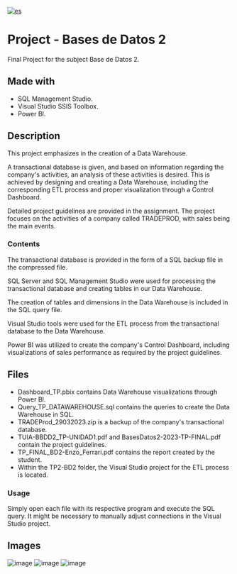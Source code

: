 [![es](https://img.shields.io/badge/lang-es-aquamarine.svg)](https://github.com/enzoferrari1/TP2-BD2/blob/master/README.md)


# Project - Bases de Datos 2
Final Project for the subject Base de Datos 2.

## Made with
- SQL Management Studio.
- Visual Studio SSIS Toolbox.
- Power BI.
## Description
This project emphasizes in the creation of a Data Warehouse.

A transactional database is given, and based on information regarding the company's activities, an analysis of these activities is desired. This is achieved by designing and creating a Data Warehouse, including the corresponding ETL process and proper visualization through a Control Dashboard.

Detailed project guidelines are provided in the assignment. The project focuses on the activities of a company called TRADEPROD, with sales being the main events.

### Contents
The transactional database is provided in the form of a SQL backup file in the compressed file.

SQL Server and SQL Management Studio were used for processing the transactional database and creating tables in our Data Warehouse.

The creation of tables and dimensions in the Data Warehouse is included in the SQL query file.

Visual Studio tools were used for the ETL process from the transactional database to the Data Warehouse.

Power BI was utilized to create the company's Control Dashboard, including visualizations of sales performance as required by the project guidelines.

## Files
- Dashboard_TP.pbix contains Data Warehouse visualizations through Power BI.
- Query_TP_DATAWAREHOUSE.sql contains the queries to create the Data Warehouse in SQL.
- TRADEProd_29032023.zip is a backup of the company's transactional database.
- TUIA-BBDD2_TP-UNIDAD1.pdf and BasesDatos2-2023-TP-FINAL.pdf contain the project guidelines.
- TP_FINAL_BD2-Enzo_Ferrari.pdf contains the report created by the student.
- Within the TP2-BD2 folder, the Visual Studio project for the ETL process is located.
### Usage
Simply open each file with its respective program and execute the SQL query. It might be necessary to manually adjust connections in the Visual Studio project.

## Images
![image](https://github.com/enzoferrari1/TP2-BD2/assets/109885056/a99cad56-1b32-4df4-9658-e5ee0dd8097b)
![image](https://github.com/enzoferrari1/TP2-BD2/assets/109885056/a8f832ba-cb1b-486e-947b-46ce392f9208)
![image](https://github.com/enzoferrari1/TP2-BD2/assets/109885056/488c52f2-1985-4ab7-9311-406dbc22c0be)
